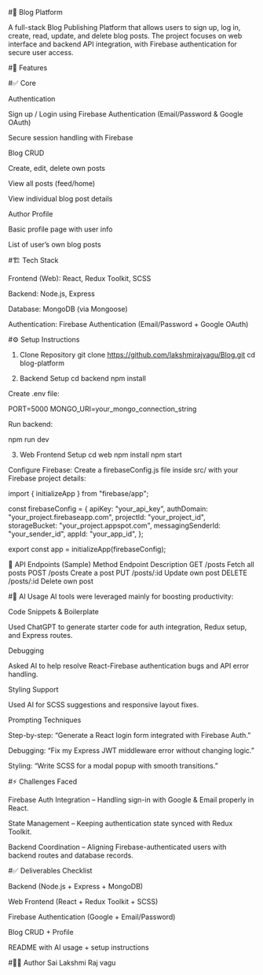 #📝 Blog Platform

A full-stack Blog Publishing Platform that allows users to sign up, log in, create, read, update, and delete blog posts.
The project focuses on web interface and backend API integration, with Firebase authentication for secure user access.

#🚀 Features

#✅ Core

Authentication

Sign up / Login using Firebase Authentication (Email/Password & Google OAuth)

Secure session handling with Firebase

Blog CRUD

Create, edit, delete own posts

View all posts (feed/home)

View individual blog post details

Author Profile

Basic profile page with user info

List of user’s own blog posts


#🏗️ Tech Stack

Frontend (Web): React, Redux Toolkit, SCSS

Backend: Node.js, Express

Database: MongoDB (via Mongoose)

Authentication: Firebase Authentication (Email/Password + Google OAuth)

#⚙️ Setup Instructions
1. Clone Repository
git clone https://github.com/lakshmirajvagu/Blog.git
cd blog-platform

2. Backend Setup
cd backend
npm install


Create .env file:

PORT=5000
MONGO_URI=your_mongo_connection_string


Run backend:

npm run dev

3. Web Frontend Setup
cd web
npm install
npm start


Configure Firebase:
Create a firebaseConfig.js file inside src/ with your Firebase project details:

import { initializeApp } from "firebase/app";

const firebaseConfig = {
  apiKey: "your_api_key",
  authDomain: "your_project.firebaseapp.com",
  projectId: "your_project_id",
  storageBucket: "your_project.appspot.com",
  messagingSenderId: "your_sender_id",
  appId: "your_app_id",
};

export const app = initializeApp(firebaseConfig);

📖 API Endpoints (Sample)
Method	Endpoint	Description
GET	/posts	Fetch all posts
POST	/posts	Create a post
PUT	/posts/:id	Update own post
DELETE	/posts/:id	Delete own post

#🎯 AI Usage
AI tools were leveraged mainly for boosting productivity:

Code Snippets & Boilerplate

Used ChatGPT to generate starter code for auth integration, Redux setup, and Express routes.

Debugging

Asked AI to help resolve React-Firebase authentication bugs and API error handling.

Styling Support

Used AI for SCSS suggestions and responsive layout fixes.

Prompting Techniques

Step-by-step: “Generate a React login form integrated with Firebase Auth.”

Debugging: “Fix my Express JWT middleware error without changing logic.”

Styling: “Write SCSS for a modal popup with smooth transitions.”

#⚡ Challenges Faced

Firebase Auth Integration – Handling sign-in with Google & Email properly in React.

State Management – Keeping authentication state synced with Redux Toolkit.

Backend Coordination – Aligning Firebase-authenticated users with backend routes and database records.


#✅ Deliverables Checklist

 Backend (Node.js + Express + MongoDB)

 Web Frontend (React + Redux Toolkit + SCSS)

 Firebase Authentication (Google + Email/Password)

 Blog CRUD + Profile

 README with AI usage + setup instructions

#👩‍💻 Author
Sai Lakshmi Raj vagu
